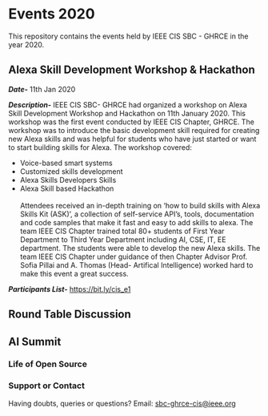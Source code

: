 # Events 2020

This repository contains the events held by IEEE CIS SBC - GHRCE in the year 2020.

## Alexa Skill Development Workshop & Hackathon
***Date-*** 11th Jan 2020

***Description-*** 
IEEE CIS SBC- GHRCE had organized a workshop on Alexa Skill Development Workshop and Hackathon on 11th January 2020. This workshop was the first event conducted by IEEE CIS Chapter, GHRCE. The workshop was to introduce the basic development skill required for creating new Alexa skills and was helpful for students who have just started or want to start building skills for Alexa.
The workshop covered:
* Voice-based smart systems
* Customized skills development 
* Alexa Skills Developers Skills
* Alexa Skill based Hackathon<br><br>Attendees received an in-depth training on ‘how to build skills with Alexa Skills Kit (ASK)’, a collection of self-service API’s, tools, documentation and code samples that make it fast and easy to add skills to alexa. The team IEEE CIS Chapter trained total 80+ students of First Year Department to Third Year Department including AI, CSE, IT, EE department. The students were able to develop the new Alexa skills. The team IEEE CIS Chapter under guidance of then Chapter Advisor Prof. Sofia Pillai and A. Thomas (Head- Artifical Intelligence) worked hard to make this event a great success.

***Participants List-*** https://bit.ly/cis_e1

## Round Table Discussion

## AI Summit

### Life of Open Source

### Support or Contact

Having doubts, queries or questions?
Email: sbc-ghrce-cis@ieee.org
